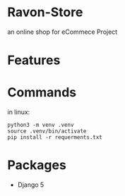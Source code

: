 # Ravon-Store
an online shop for eCommece Project

# Features


# Commands 

in linux: 
```
python3 -m venv .venv
source .venv/bin/activate
pip install -r requerments.txt
```
# Packages
- Django 5
